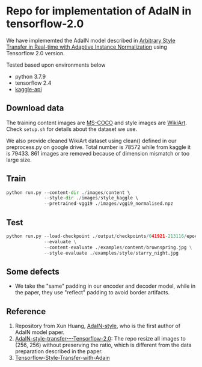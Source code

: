 # Repo for implementation of AdaIN in tensorflow-2.0

We have implememted the AdaIN model described in [Arbitrary Style Transfer in Real-time with Adaptive Instance Normalization](https://arxiv.org/abs/1703.06868) using Tensorflow 2.0 version.

Tested based upon environments below
* python 3.7.9
* tensorflow 2.4
* [kaggle-api](https://github.com/Kaggle/kaggle-api)

## Download data 
The training content images are [MS-COCO](https://cocodataset.org/#home) and style images are [WikiArt](https://www.kaggle.com/c/painter-by-numbers). Check `setup.sh` for details about the dataset we use.

We also provide cleaned WikiArt dataset using clean() defined in our preprocess.py on google drive. Total number is 78572 while from kaggle it is 79433. 861 images are removed because of dimension mismatch or too large size.

## Train
``` python
python run.py --content-dir ./images/content \ 
              --style-dir ./images/style_kaggle \ 
              --pretrained-vgg19 ./images/vgg19_normalised.npz
```

## Test
``` python
python run.py --load-checkpoint ./output/checkpoints/041921-213116/epoch1_batch_4000 \
              --evaluate \
              --content-evaluate ./examples/content/brownspring.jpg \
              --style-evaluate ./examples/style/starry_night.jpg
```

## Some defects
* We take the "same" padding in our encoder and decoder model, while in the paper, they use "reflect" padding to avoid border artifacts.

## Reference
1. Repository from Xun Huang, [AdaIN-style](https://github.com/xunhuang1995/AdaIN-style), who is the first author of AdaIN model paper.
2. [AdaIN-style-transfer---Tensorflow-2.0](https://github.com/rasmushr97/AdaIN-style-transfer---Tensorflow-2.0): The repo resize all images to (256, 256) without preserving the ratio, which is different from the data preparation described in the paper. 
3. [Tensorflow-Style-Transfer-with-Adain](https://github.com/JunbinWang/Tensorflow-Style-Transfer-with-Adain)